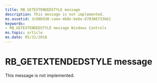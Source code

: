 ```yaml
---
title: RB_GETEXTENDEDSTYLE message
description: This message is not implemented.
ms.assetid: 3c08b930-caee-4b8e-be6e-678386733bb1
keywords:
- RB_GETEXTENDEDSTYLE message Windows Controls
ms.topic: article
ms.date: 05/31/2018
---
```


# RB\_GETEXTENDEDSTYLE message

This message is not implemented.

 

 




